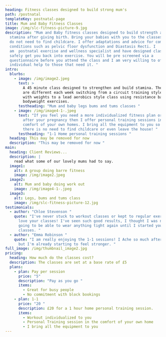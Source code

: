 ```yaml
---
heading: Fitness classes designed to build strong mum's
path: /postnatal
templateKey: postnatal-page
title: Mum and Baby Fitness Classes
image: /img/slc-fitness-picture-9.jpg
description: "Mum and Baby fitness classes designed to build strength and
  stamina after giving birth. Bring your babies with you to the classes so you
  do not need to find childcare. I offer adaptations and advice for common
  conditions such as pelvic floor dysfunction and Diastasis Recti. I
  am  postnatal exercise and wellness specialist and have designed classes to
  safely get you back into exercise. You will be pre screened via a
  questionnaire before you attend the class and I am very willing to offer
  individual help to those that need it. "
intro:
  blurbs:
    - image: /img/image2.jpeg
      text: >
        A 45 minute class designed to strengthen and build stamina. The sessions
        are different each week switching from a circuit training style class
        with weights to a lead aerobics style class using resistance bands and
        bodyweight exercises. 
      testheading: "Mum and baby legs bums and tums classes "
    - image: /img/image4-1-.jpeg
      text: "If you feel you need a more individualized fitness plan or extra help
        after your pregnancy then I offer personal training sessions in the
        comfort of your own homes. I bring all the equipment to you so again
        there is no need to find childcare or even leave the house! "
      testheading: "1-1 Home personal training sessions "
  heading: This may be removed for now
  description: "This may be removed for now "
main:
  heading: Client Reviews...
  description: |
    read what some of our lovely mums had to say. 
  image1:
    alt: A group doing barre fitness
    image: /img/image2.jpeg
  image2:
    alt: Mum and baby doing work out
    image: /img/image4-1-.jpeg
  image3:
    alt: Legs, bums and tums class
    image: /img/slc-fitness-picture-12.jpg
testimonials:
  - author: "Chloe Stevenson "
    quote: "I've never stuck to workout classes or kept to regular exercise, but I
      love your classes! I've seen such good results, I thought I was never
      going to be able to wear anything tight again until I started your
      classes. "
  - author: "Emma Robinson "
    quote: "I am really enjoying the 1-1 sessions! I Ache so much after the sessions
      but I'm already starting to feel stronger. "
full_image: /img/thumbnail_image2.jpg
pricing:
  heading: How much do the classes cost?
  description: The classes are set at a base rate of £5
  plans:
    - plan: Pay per session
      price: "5"
      description: "Pay as you go "
      items:
        - Great for busy people
        - No commitment with block bookings
    - plan: 1-1
      price: "20 "
      description: £20 for a 1 hour home personal training session.
      items:
        - Workout individualized to you
        - Personal Training session in the comfort of your own home
        - I bring all the equipment to you
---
```

